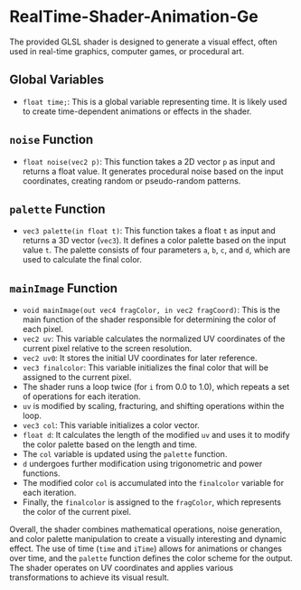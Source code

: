 # RealTime-Shader-Animation-Ge

The provided GLSL shader is designed to generate a visual effect, often used in real-time graphics, computer games, or procedural art.

## Global Variables

- `float time;`: This is a global variable representing time. It is likely used to create time-dependent animations or effects in the shader.

## `noise` Function

- `float noise(vec2 p)`: This function takes a 2D vector `p` as input and returns a float value. It generates procedural noise based on the input coordinates, creating random or pseudo-random patterns.

## `palette` Function

- `vec3 palette(in float t)`: This function takes a float `t` as input and returns a 3D vector (`vec3`). It defines a color palette based on the input value `t`. The palette consists of four parameters `a`, `b`, `c`, and `d`, which are used to calculate the final color.

## `mainImage` Function

- `void mainImage(out vec4 fragColor, in vec2 fragCoord)`: This is the main function of the shader responsible for determining the color of each pixel.
- `vec2 uv`: This variable calculates the normalized UV coordinates of the current pixel relative to the screen resolution.
- `vec2 uv0`: It stores the initial UV coordinates for later reference.
- `vec3 finalcolor`: This variable initializes the final color that will be assigned to the current pixel.
- The shader runs a loop twice (for `i` from 0.0 to 1.0), which repeats a set of operations for each iteration.
- `uv` is modified by scaling, fracturing, and shifting operations within the loop.
- `vec3 col`: This variable initializes a color vector.
- `float d`: It calculates the length of the modified `uv` and uses it to modify the color palette based on the length and time.
- The `col` variable is updated using the `palette` function.
- `d` undergoes further modification using trigonometric and power functions.
- The modified color `col` is accumulated into the `finalcolor` variable for each iteration.
- Finally, the `finalcolor` is assigned to the `fragColor`, which represents the color of the current pixel.

Overall, the shader combines mathematical operations, noise generation, and color palette manipulation to create a visually interesting and dynamic effect. The use of time (`time` and `iTime`) allows for animations or changes over time, and the `palette` function defines the color scheme for the output. The shader operates on UV coordinates and applies various transformations to achieve its visual result.
